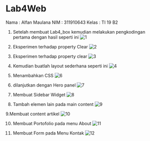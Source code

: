 # Lab4Web

Nama  : Alfan Maulana
NIM   : 311910643
Kelas : TI 19 B2

1. Setelah membuat Lab4_box kemudian melakukan pengkodingan pertama dengan hasil seperti ini
![1](https://user-images.githubusercontent.com/81576195/115130963-41e63100-a01e-11eb-832a-47c54ff94dc3.png)

2. Eksperimen terhadap property Clear
![2](https://user-images.githubusercontent.com/81576195/115130977-6510e080-a01e-11eb-925e-7471046b13bd.png)

3. Eksperimen terhadap property clear
![3](https://user-images.githubusercontent.com/81576195/115130986-79ed7400-a01e-11eb-8ca0-30735ea08500.png)

4. Kemudian buatlah layout sederhana seperti ini
![4](https://user-images.githubusercontent.com/81576195/115131003-9f7a7d80-a01e-11eb-8660-6ac3ca039f5a.png)

5. Menambahkan CSS 
![6](https://user-images.githubusercontent.com/81576195/115131032-db154780-a01e-11eb-9d4e-00ac7d274d49.png)

6. dilanjutkan dengan Hero panel
![7](https://user-images.githubusercontent.com/81576195/115131047-fc763380-a01e-11eb-9478-05e68c74f049.png)

7. Membuat Sidebar Widget
![8](https://user-images.githubusercontent.com/81576195/115131062-2596c400-a01f-11eb-8f6f-4421eb3419b7.png)

8. Tambah elemen lain pada main content
![9](https://user-images.githubusercontent.com/81576195/115131065-2af40e80-a01f-11eb-9fe7-127b8f45ac3b.png)

9.Membuat content artikel 
![10](https://user-images.githubusercontent.com/81576195/115131077-4828dd00-a01f-11eb-94f2-e67082a6ea56.png)

10. Membuat Portofolio pada menu About
![11](https://user-images.githubusercontent.com/81576195/115131096-832b1080-a01f-11eb-825e-a87847f9cdcb.png)

11. Membuat Form pada Menu Kontak
![12](https://user-images.githubusercontent.com/81576195/115131111-ab1a7400-a01f-11eb-9ce1-2903a94a0781.png)





